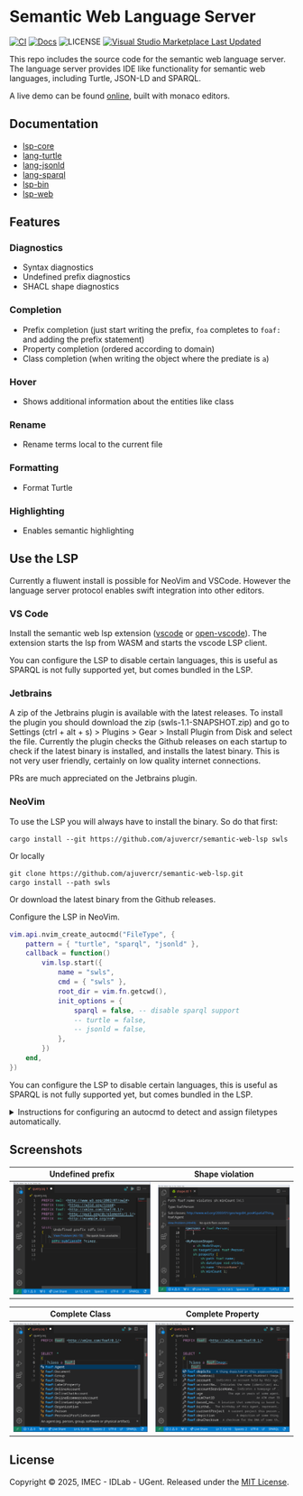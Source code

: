 # Semantic Web Language Server

[![CI](https://github.com/ajuvercr/semantic-web-lsp/actions/workflows/ci.yml/badge.svg)](https://github.com/ajuvercr/semantic-web-lsp/actions/workflows/ci.yml)
[![Docs](https://img.shields.io/badge/docs-latest-blue)](https://ajuvercr.github.io/semantic-web-lsp/docs/lsp_core/index.html)
![LICENSE](https://img.shields.io/badge/License-MIT-8A2BE2)
[![Visual Studio Marketplace Last Updated](https://img.shields.io/visual-studio-marketplace/last-updated/ajuvercr.semantic-web-lsp?label=VSCode%20Extension)](https://marketplace.visualstudio.com/items?itemName=ajuvercr.semantic-web-lsp)

This repo includes the source code for the semantic web language server.
The language server provides IDE like functionality for semantic web languages, including Turtle, JSON-LD and SPARQL.

A live demo can be found [online](https://ajuvercr.github.io/semantic-web-lsp/), built with monaco editors.

## Documentation

- [lsp-core](https://ajuvercr.github.io/semantic-web-lsp/docs/lsp_core/index.html)
- [lang-turtle](https://ajuvercr.github.io/semantic-web-lsp/docs/lang_turtle/index.html)
- [lang-jsonld](https://ajuvercr.github.io/semantic-web-lsp/docs/lang_jsonld/index.html)
- [lang-sparql](https://ajuvercr.github.io/semantic-web-lsp/docs/lang_sparql/index.html)
- [lsp-bin](https://ajuvercr.github.io/semantic-web-lsp/docs/lsp_bin/index.html)
- [lsp-web](https://ajuvercr.github.io/semantic-web-lsp/docs/lsp_web/index.html)


## Features

### Diagnostics

- Syntax diagnostics
- Undefined prefix diagnostics
- SHACL shape diagnostics

### Completion

- Prefix completion (just start writing the prefix, `foa` completes to `foaf:` and adding the prefix statement)
- Property completion (ordered according to domain)
- Class completion (when writing the object where the prediate is `a`)

### Hover

- Shows additional information about the entities like class

### Rename

- Rename terms local to the current file 

### Formatting

- Format Turtle

### Highlighting

- Enables semantic highlighting


## Use the LSP

Currently a fluwent install is possible for NeoVim and VSCode.
However the language server protocol enables swift integration into other editors.

### VS Code

Install the semantic web lsp extension ([vscode](https://marketplace.visualstudio.com/items?itemName=ajuvercr.semantic-web-lsp) or [open-vscode](https://open-vsx.org/extension/ajuvercr/semantic-web-lsp)).
The extension starts the lsp from WASM and starts the vscode LSP client.

You can configure the LSP to disable certain languages, this is useful as SPARQL is not fully supported yet, but comes bundled in the LSP.

### Jetbrains

A zip of the Jetbrains plugin is available with the latest releases.
To install the plugin you should download the zip (swls-1.1-SNAPSHOT.zip) and go to Settings (ctrl + alt + s) > Plugins > Gear > Install Plugin from Disk and select the file.
Currently the plugin checks the Github releases on each startup to check if the latest binary is installed, and installs the latest binary.
This is not very user friendly, certainly on low quality internet connections.

PRs are much appreciated on the Jetbrains plugin.

### NeoVim

To use the LSP you will always have to install the binary.
So do that first:

```
cargo install --git https://github.com/ajuvercr/semantic-web-lsp swls
```
Or locally
```
git clone https://github.com/ajuvercr/semantic-web-lsp.git
cargo install --path swls
```

Or download the latest binary from the Github releases.

Configure the LSP in NeoVim.

```lua
vim.api.nvim_create_autocmd("FileType", {
    pattern = { "turtle", "sparql", "jsonld" },
    callback = function()
        vim.lsp.start({
            name = "swls",
            cmd = { "swls" },
            root_dir = vim.fn.getcwd(),
            init_options = {
                sparql = false, -- disable sparql support
                -- turtle = false,
                -- jsonld = false,
            },
        })
    end,
})
```

You can configure the LSP to disable certain languages, this is useful as SPARQL is not fully supported yet, but comes bundled in the LSP.

<details>
<summary>Instructions for configuring an autocmd to detect and assign filetypes automatically.</summary>

```lua
vim.api.nvim_create_autocmd({ "BufNewFile", "BufReadPost" }, {
    pattern = "*.ttl",
    callback = function(args)
        vim.bo[args.buf].filetype = "turtle"
        vim.bo.commentstring = "# %s"
    end,
})

vim.api.nvim_create_autocmd({ "BufNewFile", "BufReadPost" }, {
    pattern = { "*.sq", "*.rq", "*.sparql" },
    callback = function(args)
        vim.bo[args.buf].filetype = "sparql"
        vim.bo.commentstring = "# %s"
    end,
})

vim.api.nvim_create_autocmd({ "BufNewFile", "BufReadPost" }, {
    pattern = { "*.jsonld" },
    callback = function(args)
        vim.bo[args.buf].filetype = "jsonld"
    end,
})
```
</details>


## Screenshots

|Undefined prefix|Shape violation|
|---|---|
| ![Undefined Prefixes](./screenshots/undefined_prefix.png) | ![Shape violations](./screenshots/shape.png) |

|Complete Class|Complete Property|
|---|---|
| ![Complete Class](./screenshots/complete_class.png) | ![Complete Property](./screenshots/complete_property.png) |

## License

Copyright &copy; 2025, IMEC - IDLab - UGent.
Released under the [MIT License](LICENSE).
